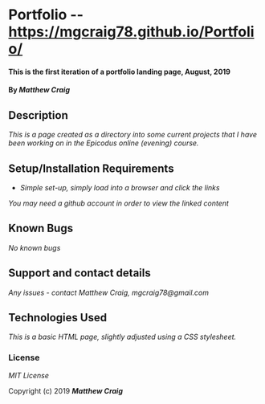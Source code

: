 # Portfolio -- https://mgcraig78.github.io/Portfolio/

#### This is the first iteration of a portfolio landing page, August, 2019

#### By _**Matthew Craig**_

## Description

_This is a page created as a directory into some current projects that I have been working on in the Epicodus online (evening) course._

## Setup/Installation Requirements

* _Simple set-up, simply load into a browser and click the links_


_You may need a github account in order to view the linked content_

## Known Bugs

_No known bugs_

## Support and contact details

_Any issues - contact Matthew Craig, mgcraig78@gmail.com_

## Technologies Used

_This is a basic HTML page, slightly adjusted using a CSS stylesheet._

### License

*MIT License*

Copyright (c) 2019 **_Matthew Craig_**
